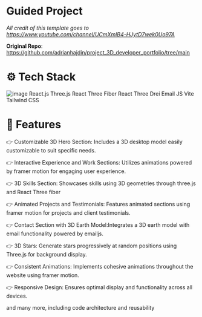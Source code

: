 # Guided Project
*All credit of this template goes to https://www.youtube.com/channel/UCmXmlB4-HJytD7wek0Uo97A*

**Original Repo**: https://github.com/adrianhajdin/project_3D_developer_portfolio/tree/main
# ⚙️ Tech Stack
![image](https://github.com/N00ber17/Portfolio/assets/113790646/1ee63041-b829-4aef-90d3-d215aba15be9)
React.js
Three.js
React Three Fiber
React Three Drei
Email JS
Vite
Tailwind CSS

# 🔋 Features
👉 Customizable 3D Hero Section: Includes a 3D desktop model easily customizable to suit specific needs.

👉 Interactive Experience and Work Sections: Utilizes animations powered by framer motion for engaging user experience.

👉 3D Skills Section: Showcases skills using 3D geometries through three.js and React Three fiber

👉 Animated Projects and Testimonials: Features animated sections using framer motion for projects and client testimonials.

👉 Contact Section with 3D Earth Model:Integrates a 3D earth model with email functionality powered by emailjs.

👉 3D Stars: Generate stars progressively at random positions using Three.js for background display.

👉 Consistent Animations: Implements cohesive animations throughout the website using framer motion.

👉 Responsive Design: Ensures optimal display and functionality across all devices.

and many more, including code architecture and reusability
